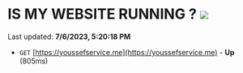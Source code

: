 # IS MY WEBSITE RUNNING ? [![](https://img.shields.io/static/v1?label=Sponsor&message=%E2%9D%A4&logo=GitHub&color=%23fe8e86)](https://github.com/sponsors/<username>)

Last updated: **7/6/2023, 5:20:18 PM**

- `GET` [https://youssefservice.me](https://youssefservice.me) - **Up** (805ms)
